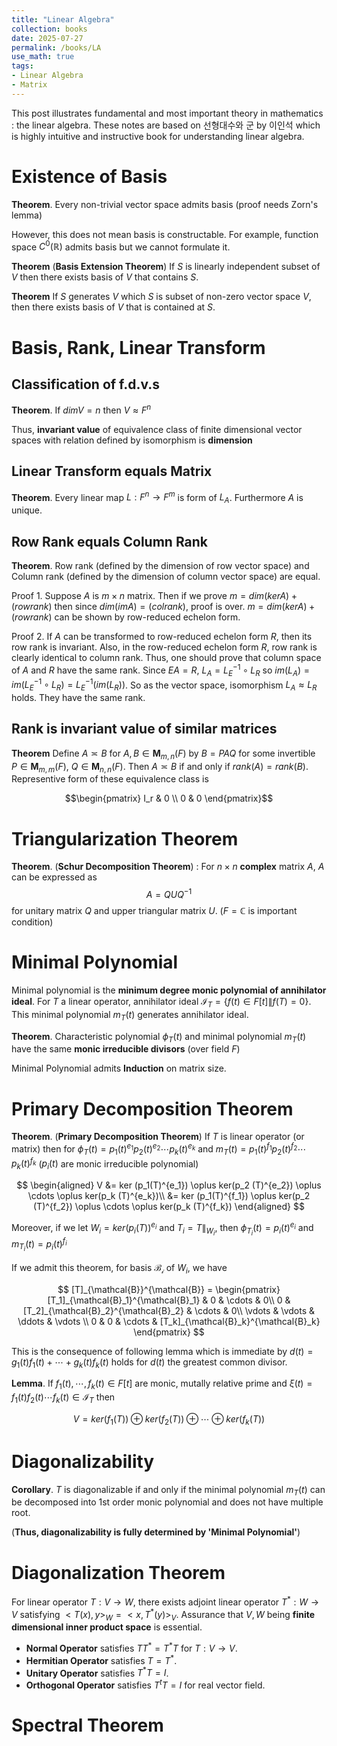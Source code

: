 ```yaml
---
title: "Linear Algebra"
collection: books
date: 2025-07-27
permalink: /books/LA
use_math: true
tags:
- Linear Algebra
- Matrix
---
```


This post illustrates fundamental and most important theory in mathematics : the linear algebra. These notes are based on 선형대수와 군 by 이인석 which is highly intuitive and instructive book for understanding linear algebra.

# Existence of Basis

__Theorem__. Every non-trivial vector space admits basis (proof needs Zorn's lemma)

However, this does not mean basis is constructable. For example, function space $C^0 (\mathbb{R})$ admits basis but we cannot formulate it.

__Theorem__ (__Basis Extension Theorem__) If $S$ is linearly independent subset of $V$ then there exists basis of $V$ that contains $S$.

__Theorem__ If $S$ generates $V$ which $S$ is subset of non-zero vector space $V$, then there exists basis of $V$ that is contained at $S$.

# Basis, Rank, Linear Transform

## Classification of f.d.v.s

__Theorem__. If $dim V = n$ then $V \approx F^n$

Thus, __invariant value__ of equivalence class of finite dimensional vector spaces with relation defined by isomorphism is __dimension__

## Linear Transform equals Matrix

__Theorem__. Every linear map $L : F^n \rightarrow F^m$ is form of $L_A$. Furthermore $A$ is unique.

## Row Rank equals Column Rank

__Theorem__. Row rank (defined by the dimension of row vector space) and Column rank (defined by the dimension of column vector space) are equal.

Proof 1. Suppose $A$ is $m \times n$ matrix. Then if we prove $m = dim (ker A) + (rowrank)$ then since $dim (im A) = (colrank)$, proof is over. $m = dim (ker A) + (rowrank)$ can be shown by row-reduced echelon form.

Proof 2. If $A$ can be transformed to row-reduced echelon form $R$, then its row rank is invariant. Also, in the row-reduced echelon form $R$, row rank is clearly identical to column rank. Thus, one should prove that column space of $A$ and $R$ have the same rank. Since $EA = R$, $L_A = L_{E}^{-1}\circ L_R$ so $im (L_A) = im(L_E^{-1} \circ L_R) = L_E^{-1} (im (L_R))$. So as the vector space, isomorphism $L_A \approx L_R$ holds. They have the same rank.

## Rank is invariant value of similar matrices

__Theorem__ Define $A \asymp B$ for $A,B \in \mathbf{M}_{m,n}(F)$ by $B = PAQ$ for some invertible $P \in \mathbf{M}_{m,m}(F)$, $Q \in \mathbf{M}_{n,n}(F)$. Then $A \asymp B$ if and only if $rank(A) = rank(B)$. Representive form of these equivalence class is 

$$\begin{pmatrix}
I_r & 0 \\
0 & 0
\end{pmatrix}$$

# Triangularization Theorem 

__Theorem__. (__Schur Decomposition Theorem__) : For $n \times n$ __complex__ matrix $A$, $A$ can be expressed as
$$ A = QUQ^{-1}$$
for unitary matrix $Q$ and upper triangular matrix $U$. ($F = \mathbb{C}$ is important condition)


# Minimal Polynomial

Minimal polynomial is the __minimum degree monic polynomial of annihilator ideal__. For $T$ a linear operator, annihilator ideal $\mathcal{I}_T = \{f(t) \in F[t] \| f(T) = 0 \}$. This minimal polynomial $m_T (t)$ generates annihilator ideal.

__Theorem__. Characteristic polynomial $\phi_T (t)$ and minimal polynomial $m_T (t)$ have the same __monic irreducible divisors__ (over field $F$)

Minimal Polynomial admits __Induction__ on matrix size. 

# Primary Decomposition Theorem

__Theorem__. (__Primary Decomposition Theorem__) If $T$ is linear operator (or matrix) then for $\phi_T(t) = p_1(t)^{e_1} p_2(t)^{e_2} \cdots p_k (t)^{e_k}$ and $m_T(t) = p_1(t)^{f_1} p_2(t)^{f_2} \cdots p_k(t)^{f_k}$ ($p_i(t)$ are monic irreducible polynomial)

$$
\begin{aligned}
V &= ker (p_1(T)^{e_1}) \oplus ker(p_2 (T)^{e_2}) \oplus \cdots \oplus ker(p_k (T)^{e_k})\\
    &= ker (p_1(T)^{f_1}) \oplus ker(p_2 (T)^{f_2}) \oplus \cdots \oplus ker(p_k (T)^{f_k})
\end{aligned}    
$$

Moreover, if we let $W_i = ker(p_i(T))^{e_i}$ and $T_i = T \|_{W_i}$, then $\phi_{T_i} (t) = p_i (t)^{e_i}$ and $m_{T_i}(t) = p_i (t)^{f_i}$

If we admit this theorem, for basis $\mathcal{B_i}$ of $W_i$, we have

$$
[T]_{\mathcal{B}}^{\mathcal{B}} =
\begin{pmatrix}
[T_1]_{\mathcal{B}_1}^{\mathcal{B}_1} & 0 & \cdots & 0\\
0 & [T_2]_{\mathcal{B}_2}^{\mathcal{B}_2} & \cdots & 0\\
\vdots & \vdots & \ddots & \vdots \\
0 & 0 & \cdots & [T_k]_{\mathcal{B}_k}^{\mathcal{B}_k}
\end{pmatrix}
$$

This is the consequence of following lemma which is immediate by $d(t) = g_1(t)f_1(t) + \cdots + g_k(t)f_k(t)$ holds for $d(t)$ the greatest common divisor.

__Lemma__. If $f_1(t), \cdots , f_k(t) \in F[t]$ are monic, mutally relative prime and $\xi(t) = f_1(t) f_2(t) \cdots f_k(t) \in \mathcal{I}_T$ then

$$V = ker(f_1(T)) \oplus ker(f_2(T)) \oplus \cdots \oplus ker(f_k(T))$$

# Diagonalizability

__Corollary__. $T$ is diagonalizable if and only if the minimal polynomial $m_T(t)$ can be decomposed into 1st order monic polynomial and does not have multiple root. 

(__Thus, diagonalizability is fully determined by 'Minimal Polynomial'__)



# Diagonalization Theorem

For linear operator $T : V \rightarrow W$, there exists adjoint linear operator $T^* : W \rightarrow V$ satisfying $<T(x), y>_W = <x, T^* (y)>_V$. Assurance that $V, W$ being __finite dimensional inner product space__ is essential.

- __Normal Operator__ satisfies $T T^* = T^* T$ for $T : V \rightarrow V$.
-  __Hermitian Operator__ satisfies $T = T^*$.
-  __Unitary Operator__ satisfies $T^* T = I$.
-  __Orthogonal Operator__ satisfies $T^t T = I$ for real vector field.

# Spectral Theorem